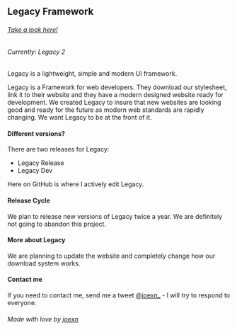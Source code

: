 ## Legacy Framework
###### [Take a look here!](https://legacy-framework.com)
###### Currently: Legacy 2

Legacy is a lightweight, simple and modern UI framework.

Legacy is a Framework for web developers. They download our stylesheet, link it to their website and they have a modern designed website ready for development.
We created Legacy to insure that new websites are looking good and ready for the future as modern web standards are rapidly changing. We want Legacy to be at the front of it.


#### Different versions?

There are two releases for Legacy:

* Legacy Release
* Legacy Dev

Here on GitHub is where I actively edit Legacy.


#### Release Cycle

We plan to release new versions of Legacy twice a year. We are definitely not going to abandon this project.


#### More about Legacy

We are planning to update the website and completely change how our download system works.


#### Contact me

If you need to contact me, send me a tweet [@joexn_](https://twitter.com/@joexn_) - I will try to respond to everyone.


###### Made with love by [joexn](https://twitter.com/@joexn_)
